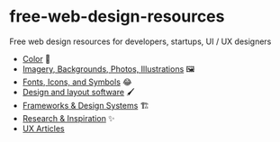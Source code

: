 # free-web-design-resources
Free web design resources for developers, startups, UI / UX designers

- [Color](https://github.com/ann-kilzer/free-web-design-resources/blob/main/COLOR.md) 🌈
- [Imagery, Backgrounds, Photos, Illustrations](https://github.com/ann-kilzer/free-web-design-resources/blob/main/ASSETS.md) 🖼️
- [Fonts, Icons, and Symbols](https://github.com/ann-kilzer/free-web-design-resources/blob/main/FONTS_ICONS_SYMBOLS.md) 😂
- [Design and layout software](https://github.com/ann-kilzer/free-web-design-resources/blob/main/DESIGN_SOFTWARE.md) 🖌️
- [Frameworks & Design Systems](https://github.com/ann-kilzer/free-web-design-resources/blob/main/FRAMEWORKS.md) 🏗️
- [Research & Inspiration]() ✨
- [UX Articles]()
